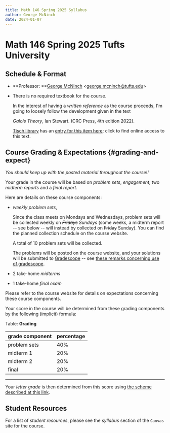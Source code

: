 ```yaml
---
title: Math 146 Spring 2025 Syllabus
author: George McNinch
date: 2024-01-07
---
```


# Math 146  Spring 2025 Tufts University

## Schedule & Format

- **Professor: **[George McNinch](http://gmcninch.math.tufts.edu)
  <<george.mcninch@tufts.edu>>


- There is no required textbook for the course. 

  In the interest of having a *written reference* as the course
  proceeds, I'm going to loosely follow the development given in the
  text
  
  *Galois Theory*, Ian Stewart. (CRC Press, 4th edition 2022).
  
  [Tisch library](https://tischlibrary.tufts.edu/) has an [entry for
  this item
  here](https://tufts.primo.exlibrisgroup.com/permalink/01TUN_INST/1fml38t/cdi_informaworld_taylorfrancisbooks_10_1201_9781003213949_version2);
  click to find online access to this text.
  

## Course Grading & Expectations   {#grading-and-expect}


*You should keep up with the posted material throughout the  course!!*


Your grade in the course will be based on  *problem sets*,
*engagement*, two *midterm reports* and a *final report*.

Here are details on these course components:

- *weekly problem sets*, 

  Since the class meets on Mondays and Wednesdays, problem sets will
  be collected weekly on ~~*Fridays*~~ *Sundays* (some weeks, a
  midterm report -- see below -- will instead by collected on
  ~~Friday~~ Sunday). You can find the planned collection schedule on
  the course website.

  A total of 10 problem sets will be collected.

  The problems will be posted on the course website, and your
  solutions will be submitted to [Gradescope](https://www.gradescope.com/) -- see [these remarks
  concerning use of
  gradescope](/course-posts/resources--gradescope.html).



- 2 take-home *midterms*

- 1 take-home *final exam*

Please refer to the course website for details on expectations
concerning these course components.

Your score in the course will be determined from these grading components by the
following (implicit) formula:

Table: **Grading**

| grade component | percentage |
|:----------------|:-----------|
| problem sets    | 40%        |
| midterm 1       | 20%        |
| midterm 2       | 20%        |
| final           | 20%        |

-------

Your *letter grade* is then determined from this score using [the
scheme described at this
link](https://math.tufts.edu/resources/grading-schemes).

## Student Resources

  For a list of *student resources*, please see the *syllabus* section
  of the `Canvas` site for the course.
